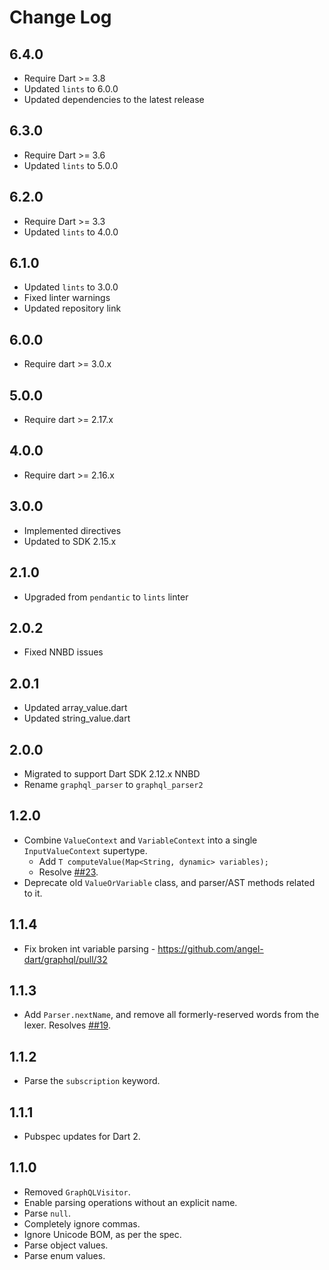# Change Log

## 6.4.0

* Require Dart >= 3.8
* Updated `lints` to 6.0.0
* Updated dependencies to the latest release

## 6.3.0

* Require Dart >= 3.6
* Updated `lints` to 5.0.0

## 6.2.0

* Require Dart >= 3.3
* Updated `lints` to 4.0.0

## 6.1.0

* Updated `lints` to 3.0.0
* Fixed linter warnings
* Updated repository link
  
## 6.0.0

* Require dart >= 3.0.x

## 5.0.0

* Require dart >= 2.17.x

## 4.0.0

* Require dart >= 2.16.x

## 3.0.0

* Implemented directives
* Updated to SDK 2.15.x

## 2.1.0

* Upgraded from `pendantic` to `lints` linter

## 2.0.2

* Fixed NNBD issues

## 2.0.1

* Updated array_value.dart
* Updated string_value.dart

## 2.0.0

* Migrated to support Dart SDK 2.12.x NNBD
* Rename `graphql_parser` to `graphql_parser2`

## 1.2.0

* Combine `ValueContext` and `VariableContext` into a single `InputValueContext` supertype.
  * Add `T computeValue(Map<String, dynamic> variables);`
  * Resolve [##23](https://github.com/angel-dart/graphql/issues/23).
* Deprecate old `ValueOrVariable` class, and parser/AST methods related to it.

## 1.1.4

* Fix broken int variable parsing - <https://github.com/angel-dart/graphql/pull/32>

## 1.1.3

* Add `Parser.nextName`, and remove all formerly-reserved words from the lexer.
Resolves [##19](https://github.com/angel-dart/graphql/issues/19).

## 1.1.2

* Parse the `subscription` keyword.

## 1.1.1

* Pubspec updates for Dart 2.

## 1.1.0

* Removed `GraphQLVisitor`.
* Enable parsing operations without an explicit
name.
* Parse `null`.
* Completely ignore commas.
* Ignore Unicode BOM, as per the spec.
* Parse object values.
* Parse enum values.
